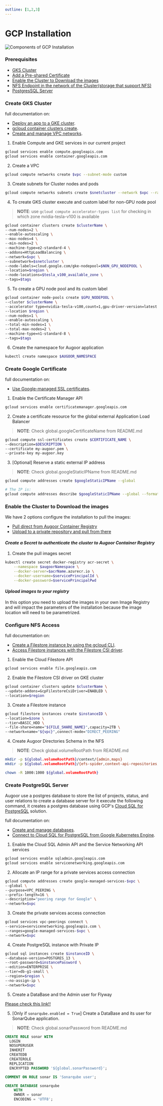 ```yaml
---
outline: [1,2,3]
---
```

# GCP Installation
![Components of GCP Installation](/GCP.drawio.png)
### Prerequisites

- [GKS Cluster](#create-gks-cluster)
- [Add a Pre-shared Certificate](#create-google-certificate)
- [Enable the Cluster to Download the images](#enable-the-cluster-to-download-the-images)
- [NFS Endpoint in the network of the Cluster(storage that support NFS)](#configure-nfs-access)
- [PostgresSQL Server ](#create-postgresql-server)


### Create GKS Cluster

full documentation on:
  * [Deploy an app to a GKE cluster](https://cloud.google.com/kubernetes-engine/docs/deploy-app-cluster).
  * [gcloud container clusters create](https://cloud.google.com/sdk/gcloud/reference/container/clusters/create).
  * [Create and manage VPC networks](https://cloud.google.com/vpc/docs/create-modify-vpc-networks).

1. Enable Compute and GKE services in our current project
```bash
gcloud services enable compute.googleapis.com
gcloud services enable container.googleapis.com
```

2. Create a VPC
```bash
gcloud compute networks create $vpc --subnet-mode custom
```

3. Create subnets for Cluster nodes and pods
```bash
gcloud compute networks subnets create $snetcluster --network $vpc --range $snetclusterCIDR --region $region
```

4. To create GKS cluster execute and custom label for non-GPU node pool

> **NOTE**: use `gcloud compute accelerator-types list` for checking in which zone nvidia-tesla-v100 is available

```bash
gcloud container clusters create $clusterName \
--num-nodes=2 \
--enable-autoscaling \
--max-nodes=4 \
--min-nodes=2 \
--machine-type=e2-standard-4 \
--addons=HttpLoadBalancing \
--network=$vpc \
--subnetwork=$snetcluster \
--node-labels=cloud.google.com/gke-nodepool=$NON_GPU_NODEPOOL \
--location=$region \
--node-locations=$tesla_v100_available_zone \
--tags=$tags
```

5. To create a GPU node pool and its custom label
```bash
gcloud container node-pools create $GPU_NODEPOOL \
--cluster $clusterName \
--accelerator type=nvidia-tesla-v100,count=1,gpu-driver-version=latest \
--location $region \
--num-nodes=1 \
--enable-autoscaling \
--total-min-nodes=1 \
--total-max-nodes=2 \
--machine-type=n1-standard-8 \
--tags=$tags
```

6. Create the namespace for Augoor application
```bash
kubectl create namespace $AUGOOR_NAMESPACE
```

### Create Google Certificate

full documentation on:
  * [Use Google-managed SSL certificates](https://cloud.google.com/load-balancing/docs/ssl-certificates/google-managed-certs).

1. Enable the Certificate Manager API 
```bash
gcloud services enable certificatemanager.googleapis.com
```

2. Create a certificate resource for the global external Application Load Balancer

> **NOTE**: Check global.googleCertificateName from README.md

```bash
gcloud compute ssl-certificates create $CERTIFICATE_NAME \
--description=$DESCRIPTION \
--certificate my-augoor.pem \
--private-key my-augoor.key
```

3. [Optional] Reserve a static external IP address

> **NOTE**: Check global.googleStaticIPName from README.md

```bash
gcloud compute addresses create $googleStaticIPName --global

# The IP is:
gcloud compute addresses describe $googleStaticIPName --global --format='get(address)'
```

### Enable the Cluster to Download the images

We have 2 options configure the installation to pull the images:

- [Pull direct from Augoor Container Registry](#create-a-secret-to-authenticate-the-cluster-to-augoor-container-registry) 
- [Upload to a private repository and pull from there](#upload-images-to-your-registry) 

#### ***Create a Secret to authenticate the cluster to Augoor Container Registry*** 

1. Create the pull images secret 
```bash
kubectl create secret docker-registry acr-secret \
    --namespace $augoorNamespace \
    --docker-server=$acrName.azurecr.io \
    --docker-username=$servicePrincipalId \
    --docker-password=$servicePrincipalPwd
```

#### ***Upload images to your registry***
In this option you need to upload the images in your own Image Registry and will impact the parameters of the installation because the image location will need to be parametrized.

### Configure NFS Access

full documentation on:
  * [Create a Filestore instance by using the gcloud CLI](https://cloud.google.com/filestore/docs/create-instance-gcloud).
  * [Access Filestore instances with the Filestore CSI driver](https://cloud.google.com/filestore/docs/csi-driver).

1. Enable the Cloud Filestore API 
```bash
gcloud services enable file.googleapis.com
```

2. Enable the Filestore CSI driver on GKE cluster
```bash
gcloud container clusters update $clusterName \
--update-addons=GcpFilestoreCsiDriver=ENABLED \
--location=$region   
```

3. Create a Filestore instance
```bash 
gcloud filestore instances create $instanceID \
--location=$zone \
--tier=BASIC_HDD \
--file-share=name="${FILE_SHARE_NAME}",capacity=2TB \
--network=name="${vpc}",connect-mode="DIRECT_PEERING"
```

4. Create Augoor Directories Schema in the NFS

> **NOTE**: Check global.volumeRootPath from README.md

```bash
mkdir -p ${global.volumeRootPath}/context/{admin,maps}
mkdir -p ${global.volumeRootPath}/{efs-spider,context-api-repositories,metadata,processed,repos,index,failed}

chown -R 1000:1000 ${global.volumeRootPath}
```

### Create PostgreSQL Server

Augoor use a postgres database to store the list of projects, status, and user relations to create a database server for
it execute the following command, it creates a postgres database using GCP's [Cloud SQL for PostgreSQL](https://cloud.google.com/sql/postgresql) solution.

full documentation on:
  * [Create and manage databases](https://cloud.google.com/sql/docs/postgres/create-manage-databases).
  * [Connect to Cloud SQL for PostgreSQL from Google Kubernetes Engine](https://cloud.google.com/sql/docs/postgres/connect-instance-kubernetes).

1. Enable the Cloud SQL Admin API and the Service Networking API services
```bash
gcloud services enable sqladmin.googleapis.com
gcloud services enable servicenetworking.googleapis.com
```

2. Allocate an IP range for a private services access connection
```bash
gcloud compute addresses create google-managed-services-$vpc \
--global \
--purpose=VPC_PEERING \
--prefix-length=16 \
--description="peering range for Google" \
--network=$vpc
```

3. Create the private services access connection
```bash
gcloud services vpc-peerings connect \
--service=servicenetworking.googleapis.com \
--ranges=google-managed-services-$vpc \
--network=$vpc
```

4. Create PostgreSQL instance with Private IP
```bash
gcloud sql instances create $instanceID \
--database-version=POSTGRES_13 \
--root-password=$instancePassword \
--edition=ENTERPRISE \
--tier=db-g1-small \
--region=$region \
--no-assign-ip \
--network=$vpc
```

5. Create a DataBase and the Admin user for Flyway

[Please check this link!!](./DB_USER.md)

5. [Only if `sonarqube.enabled = True`] Create a DataBase and its user for SonarQube application.

> **NOTE**: Check global.sonarPassword from README.md

```sql
CREATE ROLE sonar WITH
  LOGIN
  NOSUPERUSER
  INHERIT
  CREATEDB
  CREATEROLE
  REPLICATION
  ENCRYPTED PASSWORD '${global.sonarPassword}';

COMMENT ON ROLE sonar IS 'Sonarqube user';

CREATE DATABASE sonarqube
    WITH 
    OWNER = sonar
    ENCODING = 'UTF8';
```
